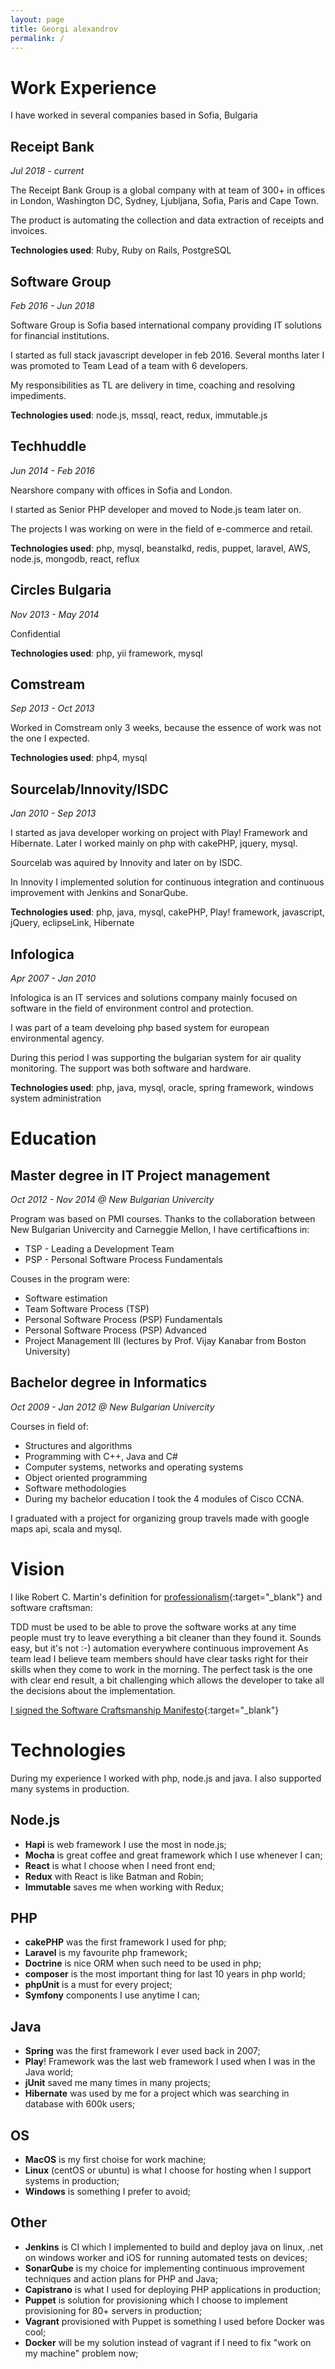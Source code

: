```yaml
---
layout: page
title: Georgi alexandrov
permalink: /
---
```


# Work Experience
I have worked in several companies based in Sofia, Bulgaria

## Receipt Bank
*Jul 2018 - current*

The Receipt Bank Group is a global company with at team of 300+ in offices in London, Washington DC, Sydney, Ljubljana, Sofia, Paris and Cape Town.

The product is automating the collection and data extraction of receipts and invoices.

**Technologies used**: Ruby, Ruby on Rails, PostgreSQL

## Software Group
*Feb 2016 - Jun 2018*

Software Group is Sofia based international company providing IT solutions for financial institutions.

I started as full stack javascript developer in feb 2016. Several months later I was promoted to Team Lead of a team with 6 developers.

My responsibilities as TL are delivery in time, coaching and resolving impediments.

**Technologies used**: node.js, mssql, react, redux, immutable.js

## Techhuddle
*Jun 2014 - Feb 2016*

Nearshore company with offices in Sofia and London.

I started as Senior PHP developer and moved to Node.js team later on.

The projects I was working on were in the field of e-commerce and retail.

**Technologies used**: php, mysql, beanstalkd, redis, puppet, laravel, AWS, node.js, mongodb, react, reflux

## Circles Bulgaria
*Nov 2013 - May 2014*

Confidential

**Technologies used**: php, yii framework, mysql

## Comstream
*Sep 2013 - Oct 2013*

Worked in Comstream only 3 weeks, because the essence of work was not the one I expected.

**Technologies used**: php4, mysql

## Sourcelab/Innovity/ISDC
*Jan 2010 - Sep 2013*

I started as java developer working on project with Play! Framework and Hibernate. Later I worked mainly on php with cakePHP, jquery, mysql.

Sourcelab was aquired by Innovity and later on by ISDC.

In Innovity I implemented solution for continuous integration and continuous improvement with Jenkins and SonarQube.

**Technologies used**: php, java, mysql, cakePHP, Play! framework, javascript, jQuery, eclipseLink, Hibernate

## Infologica
*Apr 2007 - Jan 2010*

Infologica is an IT services and solutions company mainly focused on software in the field of environment control and protection.

I was part of a team develoing php based system for european environmental agency.

During this period I was supporting the bulgarian system for air quality monitoring. The support was both software and hardware.

**Technologies used**: php, java, mysql, oracle, spring framework, windows system administration

# Education
## Master degree in IT Project management

*Oct 2012 - Nov 2014 @ New Bulgarian Univercity*

Program was based on PMI courses. Thanks to the collaboration between New Bulgarian Univercity and Carneggie Mellon, I have certificaftions in:

- TSP - Leading a Development Team
- PSP - Personal Software Process Fundamentals

Couses in the program were:

- Software estimation
- Team Software Process (TSP)
- Personal Software Process (PSP) Fundamentals
- Personal Software Process (PSP) Advanced
- Project Management III (lectures by Prof. Vijay Kanabar from Boston University)

## Bachelor degree in Informatics

*Oct 2009 - Jan 2012 @ New Bulgarian Univercity*

Courses in field of:

- Structures and algorithms
- Programming with C++, Java and C#
- Computer systems, networks and operating systems
- Object oriented programming
- Software methodologies
- During my bachelor education I took the 4 modules of Cisco CCNA.

I graduated with a project for organizing group travels made with google maps api, scala and mysql.

# Vision
I like Robert C. Martin's definition for [professionalism](https://www.youtube.com/watch?v=p0O1VVqRSK0){:target="_blank"} and software craftsman:

TDD must be used to be able to prove the software works at any time
people must try to leave everything a bit cleaner than they found it. Sounds easy, but it's not :-)
automation everywhere
continuous improvement
As team lead I believe team members should have clear tasks right for their skills when they come to work in the morning. The perfect task is the one with clear end result, a bit challenging which allows the developer to take all the decisions about the implementation.

[I signed the Software Craftsmanship Manifesto](http://manifesto.softwarecraftsmanship.org){:target="_blank"}

# Technologies
During my experience I worked with php, node.js and java. I also supported many systems in production.

## Node.js

- **Hapi** is web framework I use the most in node.js;
- **Mocha** is great coffee and great framework which I use whenever I can;
- **React** is what I choose when I need front end;
- **Redux** with React is like Batman and Robin;
- **Immutable** saves me when working with Redux;
## PHP

- **cakePHP** was the first framework I used for php;
- **Laravel** is my favourite php framework;
- **Doctrine** is nice ORM when such need to be used in php;
- **composer** is the most important thing for last 10 years in php world;
- **phpUnit** is a must for every project;
- **Symfony** components I use anytime I can;

## Java

- **Spring** was the first framework I ever used back in 2007;
- **Play**! Framework was the last web framework I used when I was in the Java world;
- **jUnit** saved me many times in many projects;
- **Hibernate** was used by me for a project which was searching in database with 600k users;

## OS

- **MacOS** is my first choise for work machine;
- **Linux** (centOS or ubuntu) is what I choose for hosting when I support systems in production;
- **Windows** is something I prefer to avoid;

## Other

- **Jenkins** is CI which I implemented to build and deploy java on linux, .net on windows worker and iOS for running automated tests on devices;
- **SonarQube** is my choice for implementing continuous improvement techniques and action plans for PHP and Java;
- **Capistrano** is what I used for deploying PHP applications in production;
- **Puppet** is solution for provisioning which I choose to implement provisioning for 80+ servers in production;
- **Vagrant** provisioned with Puppet is something I used before Docker was cool;
- **Docker** will be my solution instead of vagrant if I need to fix "work on my machine" problem now;
